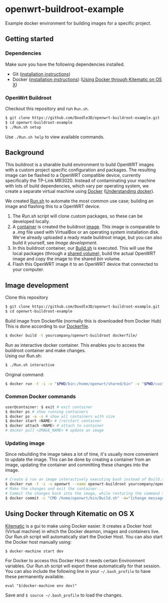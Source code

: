 # openwrt-buildroot-example
 Example docker environment for building images for a specific project.

 ## Getting started

 ### Dependencies
 Make sure you have the following dependencies installed.
 - Git ([installation instructions](https://git-scm.com/book/en/v2/Getting-Started-Installing-Git))
 - Docker ([installation instructions](https://docs.docker.com/installation/)) ([Using Docker through Kitematic on OS X](https://github.com/Doodle3D/openwrt-buildroot/blob/master/README.md#using-docker-through-kitematic-on-os-x))

 ### OpenWrt Buildroot
 Checkout this repository and run `Run.sh`.
 ```bash
 $ git clone https://github.com/Doodle3D/openwrt-buildroot-example.git
 $ cd openwrt-buildroot-example
 $ ./Run.sh setup
 ```
 Use `./Run.sh help` to view available commands.

 ## Background
 This buildroot is a sharable build environment to build OpenWRT images with a custom project specific configuration and packages. The resulting image can be flashed to a OpenWRT compatible device, currently specifically the TP-Link MR3020.
 Instead of contaminating your machine with lots of build dependencies, which vary per operating system, we create a separate virtual machine using [Docker](http://docker.com/) ([Understanding docker](http://docs.docker.com/introduction/understanding-docker/)).

 We created [Run.sh](https://github.com/Doodle3D/openwrt-buildroot/blob/master/Run.sh) to automate the most common use case; building an image and flashing this to a OpenWRT device.

 1. The *Run.sh* script will clone custom packages, so these can be developed locally.
 2. A [container](http://docs.docker.com/introduction/understanding-docker/#docker-containers) is created the buildroot [image](http://docs.docker.com/introduction/understanding-docker/#docker-images). This image is comparable to a *.img* file used with VirtualBox or an operating system installation disk. We've already uploaded a ready made buildroot image, but you can also build it yourself, see *Image development*.
 3. In this buildroot container, our [Build.sh](https://github.com/Doodle3D/openwrt-buildroot/blob/master/Build.sh) is executed. This will use the local packages (through a [shared volume](http://docs.docker.com/userguide/dockervolumes/#data-volumes)), build the actual OpenWRT image and copy the image to the shared *bin* volume.
 4. Flash this OpenWRT image it to an OpenWRT device that connected to your computer.

 ## Image development
 Clone this repository
 ```bash
 $ git clone https://github.com/Doodle3D/openwrt-buildroot-example.git
 $ cd openwrt-buildroot-example
 ```
 Build image from Dockerfile (normally this is downloaded from Docker Hub)
 This is done according to our [Dockerfile](https://github.com/Doodle3D/openwrt-buildroot/blob/master/Dockerfile).
 ```bash
 $ docker build -t yourcompany/openwrt-buildroot dockerfile/
 ```
 Run as interactive docker container.
 This enables you to access the buildroot container and make changes. <br/>
 Using our Run.sh:
 ``` bash
 $ ./Run.sh interactive
 ```
 Original command:
 ``` bash
 $ docker run -t -i -v "$PWD/bin:/home/openwrt/shared/bin" -v "$PWD/customfeeds:/home/openwrt/shared/customfeeds" -u openwrt --name buildroot yourcompany/openwrt-buildroot bash
 ```
 ### Common Docker commands
 ``` bash
 user@container: $ exit # exit container
 $ docker ps # show running containers
 $ docker ps -a -s # show all containers with size
 $ docker start <NAME> # (re)start container
 $ docker attach <NAME> # attach to container
 # docker pull <IMAGE_NAME> # update an image
 ```
 ### Updating image
 Since rebuilding the image takes a lot of time, it's usually more convenient to update the image. This can be done by creating a container from an image, updating the container and committing these changes into the image.
 ``` bash
 # Create & run an image interactively executing bash instead of Build.sh
 $ docker run -t -i -u openwrt --name openwrt-buildroot yourcompany/openwrt-buildroot bash
 # Make the changes and exit the container...
 # Commit the changes back into the image, while restoring the command to Build.sh. You can specify what's changed with a message using the -m flag.
 $ docker commit -c "CMD /home/openwrt/bin/Build.sh" -m="{change message}" openwrt-buildroot yourcompany/openwrt-buildroot
 ```

 ## Using Docker through Kitematic on OS X
 [Kitematic](http://kitematic.com/) is a gui to make using Docker easier. It creates a Docker host (Virtual machine) in which the Docker deamon, images and containers live.
 Our Run.sh script will automatically start the Docker Host. You can also start the Docker host manually using:
 ```
 $ docker-machine start dev
 ```
 For Docker to access this Docker Host it needs certain Environment variables. Our Run.sh script will export these automatically for that session. You can also include the following line in your `~/.bash_profile` to have these permanently available.
 ```
 eval "$(docker-machine env dev)"
 ```
 Save and `$ source ~/.bash_profile` to load the changes.
